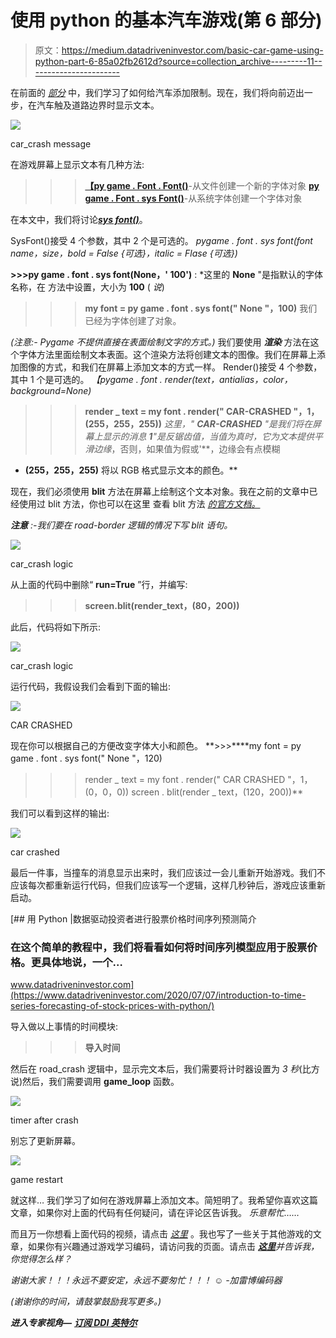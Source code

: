 # 使用 python 的基本汽车游戏(第 6 部分)

> 原文：<https://medium.datadriveninvestor.com/basic-car-game-using-python-part-6-85a02fb2612d?source=collection_archive---------11----------------------->

在前面的 [*部分*](https://medium.com/datadriveninvestor/basic-car-game-using-python-part-5-cec218211e05) 中，我们学习了如何给汽车添加限制。现在，我们将向前迈出一步，在汽车触及道路边界时显示文本。

![](img/e76e7162fca2ef160760c6a5b18380d7.png)

car_crash message

在游戏屏幕上显示文本有几种方法:
>>>[**【py game . Font . Font()**](https://www.pygame.org/docs/ref/font.html#pygame.font.Font])-从文件创建一个新的字体对象
>>>[**py game . Font . sys Font()**](https://www.pygame.org/docs/ref/font.html#pygame.font.SysFont)-从系统字体创建一个字体对象

在本文中，我们将讨论[***sys font()***](https://www.pygame.org/docs/ref/font.html#pygame.font.SysFont)。

SysFont()接受 4 个参数，其中 2 个是可选的。
*pygame . font . sys font(font name，size，bold = False {可选}，italic = Flase {可选})*

**>>>py game . font . sys font(None，' 100')** :
*这里的 **None** "是指默认的字体名称，在
方法中设置，大小为 **100** ( *说*)

> > >**my font = py game . font . sys font(" None "，100)**
我们已经为字体创建了对象。

*(注意:- Pygame 不提供直接在表面绘制文字的方式。)* 我们要使用 ***渲染*** 方法在这个字体方法里面绘制文本表面。这个渲染方法将创建文本的图像。我们在屏幕上添加图像的方式，和我们在屏幕上添加文本的方式一样。
Render()接受 4 个参数，其中 1 个是可选的。
*【pygame . font . render(text，antialias，color，background=None)*

> > >**render _ text = my font . render(" CAR-CRASHED "，1，(255，255，255))**
*这里，" **CAR-CRASHED** "是我们将在屏幕上显示的消息
***1**"是反锯齿值，当值为真时，它为文本提供*平滑边缘*，否则，如果值为假或'**，边缘会有点模糊
* **(255，255，255)** 将以 RGB 格式显示文本的颜色。**

现在，我们必须使用 **blit** 方法在屏幕上绘制这个文本对象。我在之前的文章中已经使用过 blit 方法，你也可以在这里 查看 blit 方法 [*的官方文档。*](https://www.pygame.org/docs/ref/surface.html#pygame.Surface.blit)

***注意*** *:-我们要在 road-border 逻辑的情况下写 blit 语句。*

![](img/9661289fe85866d5f783ada25de59be6.png)

car_crash logic

从上面的代码中删除“ **run=True** ”行，并编写:

> > > **screen.blit(render_text，(80，200))**

此后，代码将如下所示:

![](img/e8f70f16de545b3e7e2f26bec845b8cc.png)

car_crash logic

运行代码，我假设我们会看到下面的输出:

![](img/824e238bd8cc9c2fc99fe2be2bf53f26.png)

CAR CRASHED

现在你可以根据自己的方便改变字体大小和颜色。
**>>>****my font = py game . font . sys font(" None "，120)
>>>render _ text = my font . render(" CAR CRASHED "，1，(0，0，0))
>>>screen . blit(render _ text，(120，200))**

我们可以看到这样的输出:

![](img/aa473a1fefc8763a94866552ee254e20.png)

car crashed

最后一件事，当撞车的消息显示出来时，我们应该过一会儿重新开始游戏。我们不应该每次都重新运行代码，但我们应该写一个逻辑，这样几秒钟后，游戏应该重新启动。

[](https://www.datadriveninvestor.com/2020/07/07/introduction-to-time-series-forecasting-of-stock-prices-with-python/) [## 用 Python |数据驱动投资者进行股票价格时间序列预测简介

### 在这个简单的教程中，我们将看看如何将时间序列模型应用于股票价格。更具体地说，一个…

www.datadriveninvestor.com](https://www.datadriveninvestor.com/2020/07/07/introduction-to-time-series-forecasting-of-stock-prices-with-python/) 

导入做以上事情的时间模块:
> > > **导入时间**

然后在 road_crash 逻辑中，显示完文本后，我们需要将计时器设置为 *3 秒*(比方说)然后，我们需要调用 **game_loop** 函数。

![](img/02352d38fbefeca15ace496822ac00a1.png)

timer after crash

别忘了更新屏幕。

![](img/e76e7162fca2ef160760c6a5b18380d7.png)

game restart

就这样…
我们学习了如何在游戏屏幕上添加文本。简短明了。我希望你喜欢这篇文章，如果你对上面的代码有任何疑问，请在评论区告诉我。
*乐意帮忙……*

而且万一你想看上面代码的视频，请点击 [*这里*](https://www.youtube.com/watch?v=rdWJDK-2Zv0) 。我也写了一些关于其他游戏的文章，如果你有兴趣通过游戏学习编码，请访问我的页面。请点击 [***这里***](https://medium.com/@asishraz)*并告诉我，你觉得怎么样？*

*谢谢大家！！！永远不要安定，永远不要匆忙！！！
☺
-加雷博编码器*

*(谢谢你的时间，请鼓掌鼓励我写更多。)*

***进入专家视角—** [**订阅 DDI 英特尔**](https://datadriveninvestor.com/ddi-intel)*